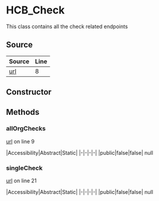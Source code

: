 # HCB_Check

This class contains all the check related endpoints
## Source
|Source|Line|
|-|-|
|[url](https://github.com/devramsean0/hcb.js/blob/2cbbed2/src/api_endpoints/checks.ts#L8)|8|
## Constructor
## Methods
### allOrgChecks
[url](https://github.com/devramsean0/hcb.js/blob/2cbbed2/src/api_endpoints/checks.ts#L9) on line 9  

|Accessibility|Abstract|Static|
|-|-|-|-|
|public|false|false|
null

### singleCheck
[url](https://github.com/devramsean0/hcb.js/blob/2cbbed2/src/api_endpoints/checks.ts#L21) on line 21  

|Accessibility|Abstract|Static|
|-|-|-|-|
|public|false|false|
null
